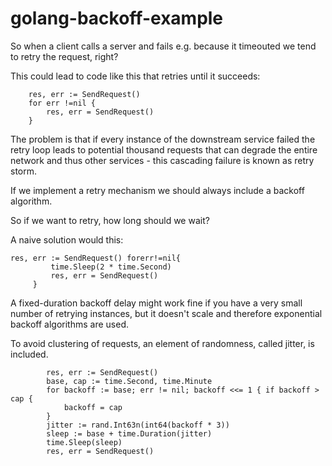 # golang-backoff-example

So when a client calls a server and fails e.g. because it timeouted we tend to retry the request, right?

This could lead to code like this that retries until it succeeds:


```
    res, err := SendRequest() 
    for err !=nil {
        res, err = SendRequest()
    }
   ```
   
The problem is that if every instance of the downstream service failed the retry loop leads to potential thousand requests that can degrade the entire network and thus other services - this cascading failure is known as retry storm. 

If we implement a retry mechanism we should always include a backoff algorithm.

So if we want to retry, how long should we wait?


A naive solution would this:



```
res, err := SendRequest() forerr!=nil{
         time.Sleep(2 * time.Second)
         res, err = SendRequest()
     }
```

A fixed-duration backoff delay might work fine if you have a very small number of retrying instances, but it doesn't scale and therefore exponential backoff algorithms are used.


To avoid clustering of requests, an element of randomness, called jitter, is included.


```
        res, err := SendRequest()
        base, cap := time.Second, time.Minute
        for backoff := base; err != nil; backoff <<= 1 { if backoff > cap {
            backoff = cap
        }
        jitter := rand.Int63n(int64(backoff * 3))
        sleep := base + time.Duration(jitter)
        time.Sleep(sleep)
        res, err = SendRequest()

```




    
